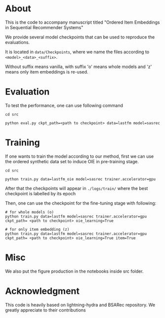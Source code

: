 # About

This is the code to accompany manuscript titled "Ordered Item Embeddings in Sequential Recommender Systems"

We provide several model checkpoints that can be used to reproduce the evaluations.

It is located in `data/Checkpoints`, where we name the files according to `<model>_<data>_<suffix>`.

Without suffix means vanilla, with suffix 'o' means whole models and 'z' means only item embeddings is re-used.

# Evaluation

To test the performance, one can use following command

```
cd src

python eval.py ckpt_path=<path to checkpoint> data=lastfm model=sasrec

```

# Training

If one wants to train the model according to our method, first we can use the ordered synthetic data set to induce OIE in pre-training stage.

```
cd src

python train.py data=lastfm_oie model=sasrec trainer.accelerator=gpu
```

After that the checkpoints will appear in `./logs/train/` where the best checkpoint is labelled by its epoch

Then, one can use the checkpoint for the fine-tuning stage with following:

```
# for whole models (o)
python train.py data=lastfm model=sasrec trainer.accelerator=gpu ckpt_path= <path to checkpoint> oie_learning=True

# for only item embedding (z)
python train.py data=lastfm model=sasrec trainer.accelerator=gpu ckpt_path= <path to checkpoint> oie_learning=True item=True
```

# Misc

We also put the figure production in the notebooks inside src folder.

# Acknowledgment

This code is heavily based on lightning-hydra and BSARec repository. We greatly appreciate to their contributions
